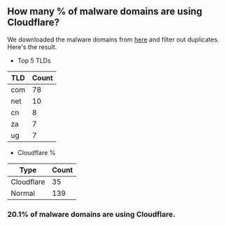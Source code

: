 ## How many % of malware domains are using Cloudflare?


We downloaded the malware domains from [here](https://urlhaus.abuse.ch) and filter out duplicates.
Here's the result.


[//]: # (start replacement)


- Top 5 TLDs

| TLD | Count |
| --- | --- |
| com | 78 |
| net | 10 |
| cn | 8 |
| za | 7 |
| ug | 7 |


- Cloudflare %

| Type | Count |
| --- | --- |
| Cloudflare | 35 |
| Normal | 139 |


### 20.1% of malware domains are using Cloudflare.